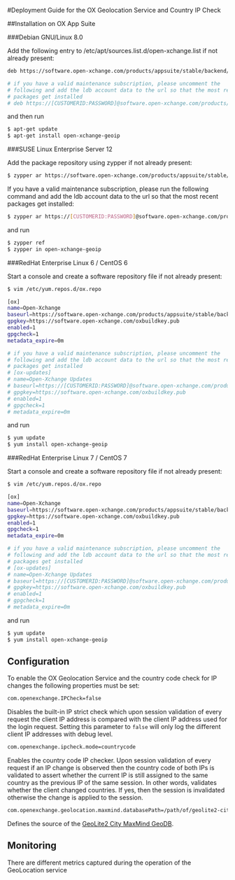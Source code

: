 #Deployment Guide for the OX Geolocation Service and Country IP Check

##Installation on OX App Suite

###Debian GNU/Linux 8.0

Add the following entry to /etc/apt/sources.list.d/open-xchange.list if not already present:

```bash
deb https://software.open-xchange.com/products/appsuite/stable/backend/DebianJessie/ /

# if you have a valid maintenance subscription, please uncomment the 
# following and add the ldb account data to the url so that the most recent
# packages get installed
# deb https://[CUSTOMERID:PASSWORD]@software.open-xchange.com/products/appsuite/stable/backend/updates/DebianJessie/ /
```

and then run

```bash
$ apt-get update
$ apt-get install open-xchange-geoip
```

###SUSE Linux Enterprise Server 12

Add the package repository using zypper if not already present:

```bash
$ zypper ar https://software.open-xchange.com/products/appsuite/stable/backend/SLE_12 ox
```

If you have a valid maintenance subscription, please run the following command and add the ldb account data to the url so that the most recent packages get installed:

```bash
$ zypper ar https://[CUSTOMERID:PASSWORD]@software.open-xchange.com/products/appsuite/stable/backend/updates/SLES12 ox-updates
```

and run

```bash
$ zypper ref
$ zypper in open-xchange-geoip
```

###RedHat Enterprise Linux 6 / CentOS 6

Start a console and create a software repository file if not already present:

```bash
$ vim /etc/yum.repos.d/ox.repo

[ox]
name=Open-Xchange
baseurl=https://software.open-xchange.com/products/appsuite/stable/backend/RHEL6/
gpgkey=https://software.open-xchange.com/oxbuildkey.pub
enabled=1
gpgcheck=1
metadata_expire=0m

# if you have a valid maintenance subscription, please uncomment the 
# following and add the ldb account data to the url so that the most recent
# packages get installed
# [ox-updates]
# name=Open-Xchange Updates
# baseurl=https://[CUSTOMERID:PASSWORD]@software.open-xchange.com/products/appsuite/stable/backend/updates/RHEL6/
# gpgkey=https://software.open-xchange.com/oxbuildkey.pub
# enabled=1
# gpgcheck=1
# metadata_expire=0m
```

and run

```bash
$ yum update
$ yum install open-xchange-geoip
```

###RedHat Enterprise Linux 7 / CentOS 7

Start a console and create a software repository file if not already present:

```bash
$ vim /etc/yum.repos.d/ox.repo

[ox]
name=Open-Xchange
baseurl=https://software.open-xchange.com/products/appsuite/stable/backend/RHEL7/
gpgkey=https://software.open-xchange.com/oxbuildkey.pub
enabled=1
gpgcheck=1
metadata_expire=0m

# if you have a valid maintenance subscription, please uncomment the 
# following and add the ldb account data to the url so that the most recent
# packages get installed
# [ox-updates]
# name=Open-Xchange Updates
# baseurl=https://[CUSTOMERID:PASSWORD]@software.open-xchange.com/products/appsuite/stable/backend/updates/RHEL7/
# gpgkey=https://software.open-xchange.com/oxbuildkey.pub
# enabled=1
# gpgcheck=1
# metadata_expire=0m
```

and run

```bash
$ yum update
$ yum install open-xchange-geoip
```

## Configuration

To enable the OX Geolocation Service and the country code check for IP changes the following properties must be set:

```bash
com.openexchange.IPCheck=false
```
Disables the built-in IP strict check which upon session validation of every request the client IP address is compared with the client IP address used for the login request. Setting this parameter to `false` will only log the different client IP addresses with debug level.

```bash
com.openexchange.ipcheck.mode=countrycode
```
Enables the country code IP checker. Upon session validation of every request if an IP change is observed then the country code of both IPs is validated to assert whether the current IP is still assigned to the same country as the previous IP of the same session. In other words, validates whether the client changed countries. If yes, then the session is invalidated otherwise the change is applied to the session.

```bash
com.openexchange.geolocation.maxmind.databasePath=/path/of/geolite2-city.mmdb
```
Defines the source of the [GeoLite2 City MaxMind GeoDB](http://dev.maxmind.com/geoip/geoip2/geolite2/).

## Monitoring
There are different metrics captured during the operation of the GeoLocation service